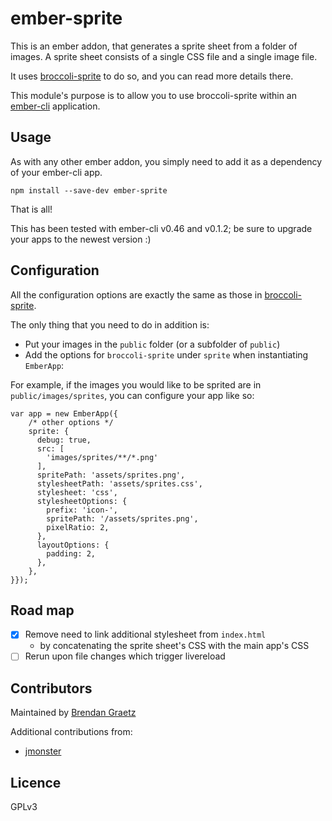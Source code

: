 # ember-sprite

This is an ember addon, that generates a sprite sheet from a folder of images.
A sprite sheet consists of a single CSS file and a single image file.

It uses [broccoli-sprite](https://github.com/bguiz/broccoli-sprite) to do so,
and you can read more details there.

This module's purpose is to allow you to use broccoli-sprite within an
[ember-cli](http://www.ember-cli.com/) application.

## Usage

As with any other ember addon, you simply need to add it as a dependency of your ember-cli app.

    npm install --save-dev ember-sprite

That is all!

This has been tested with ember-cli v0.46 and v0.1.2; be sure to upgrade your apps to the newest version :)

## Configuration

All the configuration options are exactly the same as those in
[broccoli-sprite](https://github.com/bguiz/broccoli-sprite).

The only thing that you need to do in addition is:

- Put your images in the `public` folder (or a subfolder of `public`)
- Add the options for `broccoli-sprite` under `sprite` when instantiating `EmberApp`:

For example, if the images you would like to be sprited are in `public/images/sprites`,
you can configure your app like so:

    var app = new EmberApp({
        /* other options */
        sprite: {
          debug: true,
          src: [
            'images/sprites/**/*.png'
          ],
          spritePath: 'assets/sprites.png',
          stylesheetPath: 'assets/sprites.css',
          stylesheet: 'css',
          stylesheetOptions: {
            prefix: 'icon-',
            spritePath: '/assets/sprites.png',
            pixelRatio: 2,
          },
          layoutOptions: {
            padding: 2,
          },
        },
    }});

## Road map

- [x] Remove need to link additional stylesheet from `index.html`
  - by concatenating the sprite sheet's CSS with the main app's CSS
- [ ] Rerun upon file changes which trigger livereload

## Contributors

Maintained by [Brendan Graetz](http://github.com/bguiz)

Additional contributions from:

- [jmonster](https://github.com/jmonster)

## Licence

GPLv3
